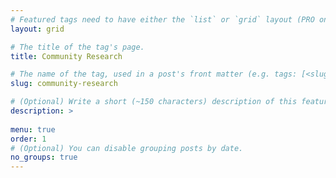 ```yaml
---
# Featured tags need to have either the `list` or `grid` layout (PRO only).
layout: grid

# The title of the tag's page.
title: Community Research

# The name of the tag, used in a post's front matter (e.g. tags: [<slug>]).
slug: community-research

# (Optional) Write a short (~150 characters) description of this featured tag.
description: >
 
menu: true
order: 1
# (Optional) You can disable grouping posts by date.
no_groups: true
---
```

